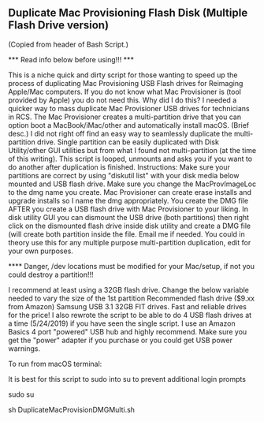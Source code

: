 <H2>Duplicate Mac Provisioning Flash Disk (Multiple Flash Drive version)</H2>

(Copied from header of Bash Script.)

*** Read info below before using!!! ***

This is a niche quick and dirty script for those wanting to speed up the process of duplicating Mac Provisioning USB Flash drives
for Reimaging Apple/Mac computers. If you do not know what Mac Provisioner is (tool provided by Apple) you do not need this.
Why did I do this? I needed a quicker way to mass duplicate Mac Provisioner USB drives for technicians in RCS. 
The Mac Provisioner creates a multi-partition drive that you can option boot a MacBook/iMac/other and automatically install
macOS. (Brief desc.) I did not right off find an easy way to seamlessly duplicate the multi-partition drive. Single partition
can be easily duplicated with Disk Utility/other GUI utilities but from what I found not multi-partition (at the time of this
writing). This script is looped, unmounts and asks you if you want to do another after duplication is finished. 
Instructions:
Make sure your partitions are correct by using "diskutil list" with your disk media below mounted and USB flash drive.
Make sure you change the MacProvImageLoc to the dmg name you create. Mac Provisioner can create erase installs and upgrade installs
so I name the dmg appropriately. You create the DMG file AFTER you create a USB flash drive with Mac Provisioner to your liking. In
disk utility GUI you can dismount the USB drive (both partitions) then right click on the dismounted flash drive inside 
disk utility and create a DMG file (will create both partition inside the file. Email me if needed. 
You could in theory use this for any multiple purpose multi-partition duplication, edit for your own purposes. 

**** Danger, /dev locations must be modified for your Mac/setup, if not you could destroy a partition!!!

I recommend at least using a 32GB flash drive. Change the below variable needed to vary the size of the 1st partition
Recommended flash drive ($9.xx from Amazon) Samsung USB 3.1 32GB FIT drives. Fast and reliable drives for the price!
I also rewrote the script to be able to do 4 USB flash drives at a time (5/24/2019) if you have seen the single script. 
I use an Amazon Basics 4 port "powered" USB hub and highly recommend. Make sure you get the "power" adapter if you purchase
or you could get USB power warnings. 


To run from macOS terminal:

It is best for this script to sudo into su to prevent additional login prompts

sudo su

sh DuplicateMacProvisionDMGMulti.sh	
